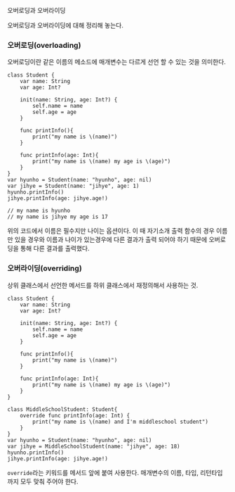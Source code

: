 ﻿오버로딩과 오버라이딩

오버로딩과 오버라이딩에 대해 정리해 놓는다.

### 오버로딩(overloading)
오버로딩이란 같은 이름의 메소드에 매개변수는 다르게 선언 할 수 있는 것을 의미한다.

```
class Student {
    var name: String
    var age: Int?
    
    init(name: String, age: Int?) {
        self.name = name
        self.age = age
    }

    func printInfo(){
        print("my name is \(name)")
    }
    
    func printInfo(age: Int){
        print("my name is \(name) my age is \(age)")
    }
}
var hyunho = Student(name: "hyunho", age: nil)
var jihye = Student(name: "jihye", age: 1)
hyunho.printInfo()
jihye.printInfo(age: jihye.age!)

// my name is hyunho
// my name is jihye my age is 17
```
위의 코드에서 이름은 필수지만 나이는 옵션이다. 이 때 자기소개 출력 함수의 경우 이름만 있을 경우와 이름과 나이가 있는경우에 다른 결과가 출력 되어야 하기 때문에 오버로딩을 통해 다른 결과를 출력했다.

### 오버라이딩(overriding)
상위 클래스에서 선언한 메서드를 하위 클래스에서 재정의해서 사용하는 것.
```
class Student {
    var name: String
    var age: Int?
    
    init(name: String, age: Int?) {
        self.name = name
        self.age = age
    }

    func printInfo(){
        print("my name is \(name)")
    }
    
    func printInfo(age: Int){
        print("my name is \(name) my age is \(age)")
    }
}

class MiddleSchoolStudent: Student{
    override func printInfo(age: Int) {
        print("my name is \(name) and I'm middleschool student")
    }
}
var hyunho = Student(name: "hyunho", age: nil)
var jihye = MiddleSchoolStudent(name: "jihye", age: 18)
hyunho.printInfo()
jihye.printInfo(age: jihye.age!)
```
`override`라는 키워드를 메서드 앞에 붙여 사용한다. 매개변수의 이름, 타입, 리턴타입까지 모두 맞춰 주어야 한다.


